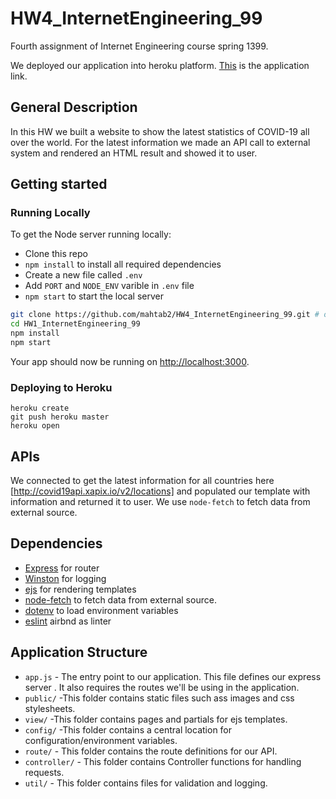 # HW4_InternetEngineering_99
Fourth assignment of Internet Engineering course spring 1399.

We deployed our application into heroku platform.
[This](https://covid19-tracker-application.herokuapp.com/) is the application link. 

## General Description 
In this HW we built a website to show the latest statistics of COVID-19 all over the world. For the latest information we made an API call to external system and rendered an HTML result and showed it to user. 

## Getting started
### Running Locally

To get the Node server running locally:

- Clone this repo
- `npm install` to install all required dependencies
- Create a new file called `.env`
- Add `PORT` and `NODE_ENV` varible in `.env` file
- `npm start` to start the local server

```sh
git clone https://github.com/mahtab2/HW4_InternetEngineering_99.git # or clone your own fork
cd HW1_InternetEngineering_99
npm install
npm start
```
Your app should now be running on [http://localhost:3000](http://localhost:3000).

### Deploying to Heroku

```
heroku create
git push heroku master
heroku open
```

## APIs 
We connected to get the latest information for all countries here [http://covid19api.xapix.io/v2/locations] and populated our template with information and returned it to user.  We use  ```node-fetch``` to fetch data from external source.
## Dependencies

- [Express](https://github.com/expressjs/express) for router
- [Winston](https://github.com/winstonjs/winston) for logging
- [ejs](https://www.npmjs.com/package/ejs) for rendering templates
- [node-fetch](https://www.npmjs.com/package/node-fetch) to fetch data from external source.
- [dotenv](https://github.com/motdotla/dotenv)  to load environment variables
- [eslint](https://github.com/airbnb/javascript)  airbnd as linter

## Application Structure
- `app.js` - The entry point to our application. This file defines our express server . It also requires the routes we'll be using in the application.
- `public/` -This folder contains static files such ass images and css stylesheets.
- `view/` -This folder contains pages and partials for ejs templates.
- `config/` -This folder contains a central location for configuration/environment variables.
- `route/` - This folder contains the route definitions for our API.
- `controller/` - This folder contains Controller functions for handling requests.
- `util/` - This folder contains files for validation and logging.
